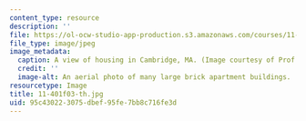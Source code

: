 ```yaml
---
content_type: resource
description: ''
file: https://ol-ocw-studio-app-production.s3.amazonaws.com/courses/11-401-introduction-to-housing-community-and-economic-development-fall-2003/95c430223075dbef95fe7bb8c716fe3d_11-401f03-th.jpg
file_type: image/jpeg
image_metadata:
  caption: A view of housing in Cambridge, MA. (Image courtesy of Prof. Larry Vale.)
  credit: ''
  image-alt: An aerial photo of many large brick apartment buildings.
resourcetype: Image
title: 11-401f03-th.jpg
uid: 95c43022-3075-dbef-95fe-7bb8c716fe3d
---
```

